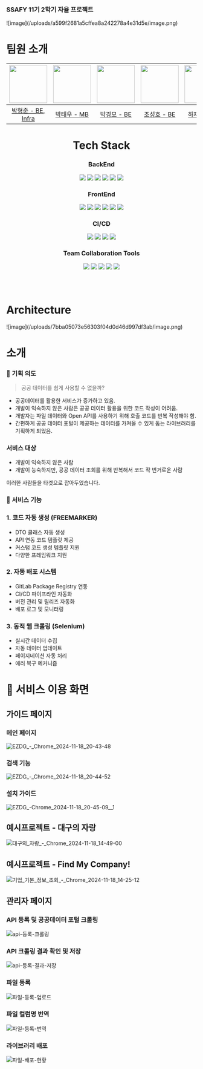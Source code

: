 <h3>SSAFY 11기 2학기 자율 프로젝트</h3>
![image](/uploads/a599f2681a5cffea8a242278a4e31d5e/image.png)
</br>

<div align="center">
<![image](/uploads/a599f2681a5cffea8a242278a4e31d5e/image.png)" style="width:300px ">
</div>



# 팀원 소개

<div align="center">

| <img src="https://github.com/brobac.png" width="100"/> | <img src="https://github.com/Park-taewoo.png" width="100"/> | <img src="https://github.com/kyoungmopark.png" width="100"/> | <img src="https://github.com/sungholion.png" width="100"/> | <img src="https://github.com/hhajae.png" width="100"/> | <img src="https://github.com/miiiingyuuu.png" width="100"/> |
|:---------------------------------------------------------:|:-------------------------------------------------------:|:----------------------------------------------------------:|:---------------------------------------------------------:|:---------------------------------------------------------:|:---------------------------------------------------------:|
|       [박형준 - BE, Infra](https://github.com/brobac)       |       [박태우 - MB](https://github.com/Park-taewoo)       |       [박경모 - BE](https://github.com/kyoungmopark)       |       [조성호 - BE](https://github.com/sungholion)       |       [하재훈 - FE](https://github.com/hhajae)       |       [박민규 - FE](https://github.com/miiiingyuuu)       |
</div>




<center>
<h1>Tech Stack</h1>

### BackEnd

<img src="https://img.shields.io/badge/JAVA-FBBA00?logoColor=000&style=for-the-badge"> 
<img src="https://img.shields.io/badge/Spring%20Boot-6DB33F?logo=springboot&logoColor=fff&style=for-the-badge">
<img src="https://img.shields.io/badge/MySQL-4479A1?logo=mysql&logoColor=fff&style=for-the-badge"> <img src="https://img.shields.io/badge/MongoDB-47A248?logo=mongodb&logoColor=fff&style=for-the-badge">
<img src="https://img.shields.io/badge/Redis-FF4438?logoColor=fff&style=for-the-badge">
<img src="https://img.shields.io/badge/Jmeter-D22128?logoColor=fff&style=for-the-badge">


### FrontEnd

<img src="https://img.shields.io/badge/HTML5-E34F26?style=for-the-badge&logo=HTML5&logoColor=white"> <img src="https://img.shields.io/badge/CSS3-1572B6?style=for-the-badge&logo=CSS3&logoColor=white">
<img src="https://img.shields.io/badge/JavaScript-F7DF1E?style=for-the-badge&logo=JavaScript&logoColor=white">
<img src="https://img.shields.io/badge/React-61DAFB?style=for-the-badge&logo=React&logoColor=white">
<img src="https://img.shields.io/badge/React_Router-CA4245?style=for-the-badge&logo=react-router&logoColor=white">
<img src="https://img.shields.io/badge/vite-%23646CFF.svg?style=for-the-badge&logo=vite&logoColor=white">





### CI/CD

<img src="https://img.shields.io/badge/Docker-2496ED?logo=docker&logoColor=fff&style=for-the-badge"> <img src="https://img.shields.io/badge/Jenkins-D24939?logo=jenkins&logoColor=fff&style=for-the-badge">
<img src="https://img.shields.io/badge/Amazon%20EC2-F90?logo=amazonec2&logoColor=fff&style=for-the-badge">
<img src="https://img.shields.io/badge/NGINX-009639?logo=nginx&logoColor=fff&style=for-the-badge">

### Team Collaboration Tools

<img src="https://img.shields.io/badge/Jira-0052CC?logo=jira&logoColor=fff&style=for-the-badge"> <img src="https://img.shields.io/badge/GitLab-FC6D26?logo=gitlab&logoColor=fff&style=for-the-badge">
<img src="https://img.shields.io/badge/Mattermost-0058CC?logo=mattermost&logoColor=fff&style=for-the-badge">
<img src="https://img.shields.io/badge/Discord-5865F2?logo=discord&logoColor=fff&style=for-the-badge">
<img src="https://img.shields.io/badge/Notion-000?logo=notion&logoColor=fff&style=for-the-badge">
</center>

</br>
</br>
<h1>Architecture</h1>
![image](/uploads/7bba05073e56303f04d0d46d997df3ab/image.png)

# 소개

### 🌃 기획 의도

> 공공 데이터를 쉽게 사용할 수 없을까?

- 공공데이터를 활용한 서비스가 증가하고 있음.
- 개발이 익숙하지 않은 사람은 공공 데이터 활용을 위한 코드 작성이 어려움.
- 개발자는 파일 데이터와 Open API를 사용하기 위해 호출 코드를 반복 작성해야 함.
- 간편하게 공공 데이터 포털이 제공하는 데이터를 가져올 수 있게 돕는 라이브러리를 기획하게 되었음.

### 서비스 대상

- 개발이 익숙하지 않은 사람
- 개발이 능숙하지만, 공공 데이터 조회를 위해 반복해서 코드 작 번거로운 사람

이러한 사람들을 타겟으로 잡아두었습니다.

### 💎 서비스 기능

### 1. 코드 자동 생성 (FREEMARKER)

- DTO 클래스 자동 생성
- API 연동 코드 템플릿 제공
- 커스텀 코드 생성 템플릿 지원
- 다양한 프레임워크 지원

### 2. 자동 배포 시스템

- GitLab Package Registry 연동
- CI/CD 파이프라인 자동화
- 버전 관리 및 릴리즈 자동화
- 배포 로그 및 모니터링

### 3. 동적 웹 크롤링 (Selenium)

- 실시간 데이터 수집
- 자동 데이터 업데이트
- 페이지네이션 자동 처리
- 에러 복구 메커니즘
# 🎇 서비스 이용 화면

## 가이드 페이지 

### 메인 페이지 
![EZDG_-_Chrome_2024-11-18_20-43-48](/uploads/eded36693883f0fa9b1472e49af7ceef/EZDG_-_Chrome_2024-11-18_20-43-48.gif)
### 검색 기능
![EZDG_-_Chrome_2024-11-18_20-44-52](/uploads/4f5713af43feb223a2e0ef6ccf12880c/EZDG_-_Chrome_2024-11-18_20-44-52.gif)
### 설치 가이드 
![EZDG_-_Chrome_2024-11-18_20-45-09__1_](/uploads/73189ed9d80bbdf5ac52807829ce34c5/EZDG_-_Chrome_2024-11-18_20-45-09__1_.gif)

## 예시프로젝트 - 대구의 자랑
![대구의_자랑_-_Chrome_2024-11-18_14-49-00](/uploads/f80384aecaa80ffb7851edb91d55d59a/대구의_자랑_-_Chrome_2024-11-18_14-49-00.gif)

## 예시프로젝트 - Find My Company!
![기업_기본_정보_조회_-_Chrome_2024-11-18_14-25-12](/uploads/374606ad619279dace61abe1224c9944/기업_기본_정보_조회_-_Chrome_2024-11-18_14-25-12.gif)

## 관리자 페이지

### API 등록 및 공공데이터 포털 크롤링
![api-등록-크롤링](/uploads/b02007ecd0a87f72a7a354d4ff31cd91/api-등록-크롤링.gif)

### API 크롤링 결과 확인 및 저장
![api-등록-결과-저장](/uploads/ec2da23a41af49a58af37b9e4f9660f9/api-등록-결과-저장.gif)

### 파일 등록 
![파일-등록-업로드](/uploads/477c1848b35249e5096d3a99de45d1af/파일-등록-업로드.gif)

### 파일 컬럼명 번역
![파일-등록-번역](/uploads/8c690c44b1f6b12b9e9d498f6a3796a5/파일-등록-번역.gif)

### 라이브러리 배포
![파일-배포-현황](/uploads/e1c7edcb48f2ec1b9b99759c40904b9b/파일-배포-현황.gif)
